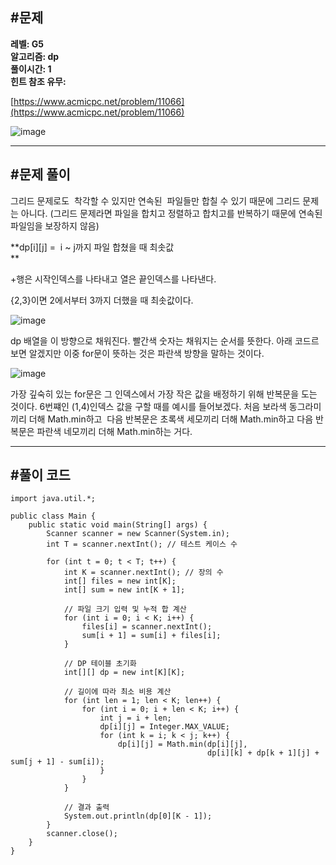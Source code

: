 ## **#문제**         

**레벨: G5  
알고리즘: dp**   
**풀이시간: 1  
힌트 참조 유무:**

[https://www.acmicpc.net/problem/11066](https://www.acmicpc.net/problem/11066)

![image](https://github.com/sunwon12/Today-I-Learn/assets/92251131/530ab1fa-8fbf-458c-9ea7-36656f5fbb22)

---

## **#문제 풀이**        

그리드 문제로도  착각할 수 있지만 연속된  파일들만 합칠 수 있기 때문에 그리드 문제는 아니다. (그리드 문제라면 파일을 합치고 정렬하고 합치고를 반복하기 때문에 연속된 파일임을 보장하지 않음)

**dp\[i\]\[j\] =  i ~ j까지 파일 합쳤을 때 최솟값  
**

+행은 시작인덱스를 나타내고 열은 끝인덱스를 나타낸다.

{2,3}이면 2에서부터 3까지 더했을 때 최솟값이다.

![image](https://github.com/sunwon12/Today-I-Learn/assets/92251131/429a42f2-d48f-47cf-8c40-fc23377b2e7d)

dp 배열을 이 방향으로 채워진다. 빨간색 숫자는 채워지는 순서를 뜻한다. 아래 코드르 보면 알겠지만 이중 for문이 뜻하는 것은 파란색 방향을 말하는 것이다.

![image](https://github.com/sunwon12/Today-I-Learn/assets/92251131/b48f126d-ea5d-4295-9617-e7ec52e1d288)

가장 깊숙히 있는 for문은 그 인덱스에서 가장 작은 값을 배정하기 위해 반복문을 도는 것이다. 6번쨰인 (1,4)인덱스 값을 구할 때를 예시를 들어보겠다. 처음 보라색 동그라미끼리 더해 Math.min하고  다음 반복문은 초록색 세모끼리 더해 Math.min하고 다음 반복문은 파란색 네모끼리 더해 Math.min하는 거다.

---

## **#풀이 코드**      

```
import java.util.*;

public class Main {
    public static void main(String[] args) {
        Scanner scanner = new Scanner(System.in);
        int T = scanner.nextInt(); // 테스트 케이스 수

        for (int t = 0; t < T; t++) {
            int K = scanner.nextInt(); // 장의 수
            int[] files = new int[K];
            int[] sum = new int[K + 1];

            // 파일 크기 입력 및 누적 합 계산
            for (int i = 0; i < K; i++) {
                files[i] = scanner.nextInt();
                sum[i + 1] = sum[i] + files[i];
            }

            // DP 테이블 초기화
            int[][] dp = new int[K][K];

            // 길이에 따라 최소 비용 계산
            for (int len = 1; len < K; len++) {
                for (int i = 0; i + len < K; i++) {
                    int j = i + len;
                    dp[i][j] = Integer.MAX_VALUE;
                    for (int k = i; k < j; k++) {
                        dp[i][j] = Math.min(dp[i][j], 
                                            dp[i][k] + dp[k + 1][j] + sum[j + 1] - sum[i]);
                    }
                }
            }

            // 결과 출력
            System.out.println(dp[0][K - 1]);
        }
        scanner.close();
    }
}
```

